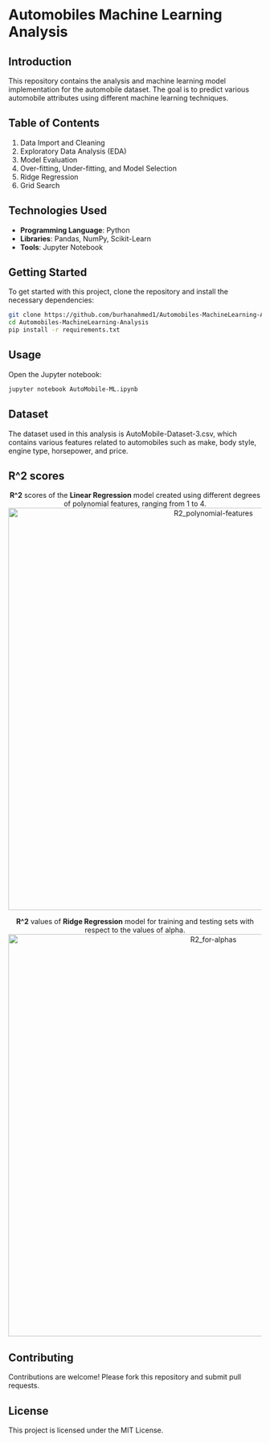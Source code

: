 # Automobiles Machine Learning Analysis

## Introduction
This repository contains the analysis and machine learning model implementation for the automobile dataset. The goal is to predict various automobile attributes using different machine learning techniques.

## Table of Contents
1. Data Import and Cleaning
2. Exploratory Data Analysis (EDA)
3. Model Evaluation
4. Over-fitting, Under-fitting, and Model Selection
5. Ridge Regression
6. Grid Search

## Technologies Used
- **Programming Language**: Python
- **Libraries**: Pandas, NumPy, Scikit-Learn
- **Tools**: Jupyter Notebook

## Getting Started
To get started with this project, clone the repository and install the necessary dependencies:
```bash
git clone https://github.com/burhanahmed1/Automobiles-MachineLearning-Analysis.git
cd Automobiles-MachineLearning-Analysis
pip install -r requirements.txt
```

## Usage
Open the Jupyter notebook:
```bash
jupyter notebook AutoMobile-ML.ipynb
```

## Dataset
The dataset used in this analysis is AutoMobile-Dataset-3.csv, which contains various features related to automobiles such as make, body style, engine type, horsepower, and price.

## R^2 scores
<div align="center">
  
  **R^2** scores of the **Linear Regression** model created using different degrees of polynomial features, ranging from 1 to 4.
  <img src="src/R2_1.png" alt="R2_polynomial-features" width="800"/>
  
  **R^2** values of **Ridge Regression** model for training and testing sets with respect to the values of alpha.
  <img src="src/R2_2.png" alt="R2_for-alphas" width="800"/>
</div>

## Contributing
Contributions are welcome! Please fork this repository and submit pull requests.

## License
This project is licensed under the MIT License.

